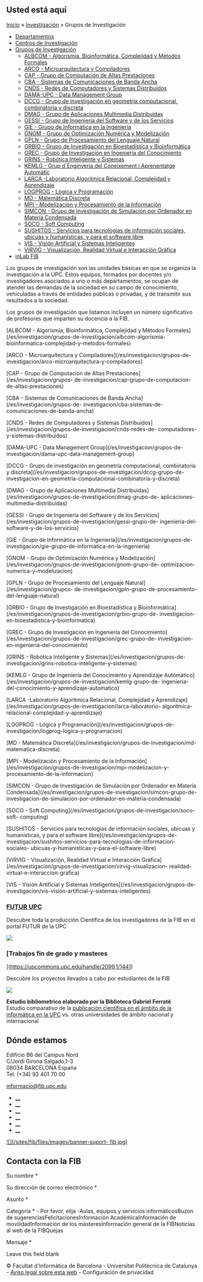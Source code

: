 ## Usted está aquí

[Inicio](/es) » [Investigación](/es/investigacion) » Grupos de Investigación

  * [Departamentos](/es/investigacion/departamentos)
  * [Centros de Investigación](/es/investigacion/centros-de-investigacion)
  * [Grupos de Investigación](/es/investigacion/grupos-de-investigacion)
    * [ALBCOM - Algorismia, Bioinformática, Complejidad y Métodos Formales](/es/investigacion/grupos-de-investigacion/albcom-algorismia-bioinformatica-complejidad-y-metodos-formales)
    * [ARCO - Microarquitectura y Compiladores](/es/investigacion/grupos-de-investigacion/arco-microarquitectura-y-compiladores)
    * [CAP - Grupo de Computación de Altas Prestaciones](/es/investigacion/grupos-de-investigacion/cap-grupo-de-computacion-de-altas-prestaciones)
    * [CBA - Sistemas de Comunicaciones de Banda Ancha](/es/investigacion/grupos-de-investigacion/cba-sistemas-de-comunicaciones-de-banda-ancha)
    * [CNDS - Redes de Computadores y Sistemas Distribuidos](/es/investigacion/grupos-de-investigacion/cnds-redes-de-computadores-y-sistemas-distribuidos)
    * [DAMA-UPC - Data Management Group](/es/investigacion/grupos-de-investigacion/dama-upc-data-management-group)
    * [DCCG - Grupo de investigación en geometría computacional, combinatoria y discreta](/es/investigacion/grupos-de-investigacion/dccg-grupo-de-investigacion-en-geometria-computacional-combinatoria-y-discreta)
    * [DMAG - Grupo de Aplicaciones Multimedia Distribuidas](/es/investigacion/grupos-de-investigacion/dmag-grupo-de-aplicaciones-multimedia-distribuidas)
    * [GESSI - Grupo de Ingeniería del Software y de los Servicios](/es/investigacion/grupos-de-investigacion/gessi-grupo-de-ingenieria-del-software-y-de-los-servicios)
    * [GIE - Grupo de Informática en la Ingeniería](/es/investigacion/grupos-de-investigacion/gie-grupo-de-informatica-en-la-ingenieria)
    * [GNOM - Grupo de Optimización Numérica y Modelización](/es/investigacion/grupos-de-investigacion/gnom-grupo-de-optimizacion-numerica-y-modelizacion)
    * [GPLN - Grupo de Procesamiento del Lenguaje Natural](/es/investigacion/grupos-de-investigacion/gpln-grupo-de-procesamiento-del-lenguaje-natural)
    * [GRBIO - Grupo de Investigación en Bioestadística y Bioinformática](/es/investigacion/grupos-de-investigacion/grbio-grupo-de-investigacion-en-bioestadistica-y-bioinformatica)
    * [GREC - Grupo de Investigación en Ingeniería del Conocimiento](/es/investigacion/grupos-de-investigacion/grec-grupo-de-investigacion-en-ingenieria-del-conocimiento)
    * [GRINS - Robótica Inteligente y Sistemas](/es/investigacion/grupos-de-investigacion/grins-robotica-inteligente-y-sistemas)
    * [KEMLG - Grup d´Enginyeria del Coneixement i Aprenentatge Automàtic](/es/investigacion/grupos-de-investigacion/kemlg-grupo-de-ingenieria-del-conocimiento-y-aprendizaje-automatico)
    * [LARCA -Laboratorio Algoritmica Relacional, Complejidad y Aprendizaje](/es/investigacion/grupos-de-investigacion/larca-laboratorio-algoritmica-relacional-complejidad-y-aprendizaje)
    * [LOGPROG - Lógica y Programación](/es/investigacion/grupos-de-investigacion/logprog-logica-y-programacion)
    * [MD - Matemática Discreta](/es/investigacion/grupos-de-investigacion/md-matematica-discreta)
    * [MPI - Modelización y Procesamiento de la Información](/es/investigacion/grupos-de-investigacion/mpi-modelizacion-y-procesamiento-de-la-informacion)
    * [SIMCON - Grupo de Investigación de Simulación por Ordenador en Materia Condensada](/es/investigacion/grupos-de-investigacion/simcon-grupo-de-investigacion-de-simulacion-por-ordenador-en-materia-condensada)
    * [SOCO - Soft Computing](/es/investigacion/grupos-de-investigacion/soco-soft-computing)
    * [SUSHITOS - Servicios para tecnologías de información sociales, ubicuas y humanísticas, y para el software libre](/es/investigacion/grupos-de-investigacion/sushitos-servicios-para-tecnologias-de-informacion-sociales-ubicuas-y-humanisticas-y-para-el-software-libre)
    * [VIS - Visión Artificial y Sistemas Inteligentes](/es/investigacion/grupos-de-investigacion/vis-vision-artificial-y-sistemas-inteligentes)
    * [ViRVIG - Visualización, Realidad Virtual e Interacción Gráfica](/es/investigacion/grupos-de-investigacion/virvig-visualizacion-realidad-virtual-e-interaccion-grafica)
  * [inLab FIB](/es/investigacion/inlab-fib)

Los grupos de investigación son las unidades básicas en que se organiza la
investigación a la UPC. Estos equipos, formados por docentes y/o
investigadores asociados a uno o más departamentos, se ocupan de atender las
demandas de la sociedad en su campo de conocimiento, vehiculadas a través de
entidades públicas o privadas, y de transmitir sus resultados a la sociedad.

Los grupos de investigación que listamos incluyen un número significativo de
profesores que imparten su docencia a la FIB.

[ALBCOM - Algorismia, Bioinformática, Complejidad y Métodos
Formales](/es/investigacion/grupos-de-investigacion/albcom-algorismia-
bioinformatica-complejidad-y-metodos-formales)

[ARCO - Microarquitectura y Compiladores](/es/investigacion/grupos-de-
investigacion/arco-microarquitectura-y-compiladores)

[CAP - Grupo de Computación de Altas Prestaciones](/es/investigacion/grupos-
de-investigacion/cap-grupo-de-computacion-de-altas-prestaciones)

[CBA - Sistemas de Comunicaciones de Banda Ancha](/es/investigacion/grupos-de-
investigacion/cba-sistemas-de-comunicaciones-de-banda-ancha)

[CNDS - Redes de Computadores y Sistemas
Distribuidos](/es/investigacion/grupos-de-investigacion/cnds-redes-de-
computadores-y-sistemas-distribuidos)

[DAMA-UPC - Data Management Group](/es/investigacion/grupos-de-
investigacion/dama-upc-data-management-group)

[DCCG - Grupo de investigación en geometría computacional, combinatoria y
discreta](/es/investigacion/grupos-de-investigacion/dccg-grupo-de-
investigacion-en-geometria-computacional-combinatoria-y-discreta)

[DMAG - Grupo de Aplicaciones Multimedia
Distribuidas](/es/investigacion/grupos-de-investigacion/dmag-grupo-de-
aplicaciones-multimedia-distribuidas)

[GESSI - Grupo de Ingeniería del Software y de los
Servicios](/es/investigacion/grupos-de-investigacion/gessi-grupo-de-
ingenieria-del-software-y-de-los-servicios)

[GIE - Grupo de Informática en la Ingeniería](/es/investigacion/grupos-de-
investigacion/gie-grupo-de-informatica-en-la-ingenieria)

[GNOM - Grupo de Optimización Numérica y
Modelización](/es/investigacion/grupos-de-investigacion/gnom-grupo-de-
optimizacion-numerica-y-modelizacion)

[GPLN - Grupo de Procesamiento del Lenguaje Natural](/es/investigacion/grupos-
de-investigacion/gpln-grupo-de-procesamiento-del-lenguaje-natural)

[GRBIO - Grupo de Investigación en Bioestadística y
Bioinformática](/es/investigacion/grupos-de-investigacion/grbio-grupo-de-
investigacion-en-bioestadistica-y-bioinformatica)

[GREC - Grupo de Investigación en Ingeniería del
Conocimiento](/es/investigacion/grupos-de-investigacion/grec-grupo-de-
investigacion-en-ingenieria-del-conocimiento)

[GRINS - Robótica Inteligente y Sistemas](/es/investigacion/grupos-de-
investigacion/grins-robotica-inteligente-y-sistemas)

[KEMLG - Grupo de Ingeniería del Conocimiento y Aprendizaje
Automático](/es/investigacion/grupos-de-investigacion/kemlg-grupo-de-
ingenieria-del-conocimiento-y-aprendizaje-automatico)

[LARCA -Laboratorio Algoritmica Relacional, Complejidad y
Aprendizaje](/es/investigacion/grupos-de-investigacion/larca-laboratorio-
algoritmica-relacional-complejidad-y-aprendizaje)

[LOGPROG - Lógica y Programación](/es/investigacion/grupos-de-
investigacion/logprog-logica-y-programacion)

[MD - Matemática Discreta](/es/investigacion/grupos-de-investigacion/md-
matematica-discreta)

[MPI - Modelización y Procesamiento de la
Información](/es/investigacion/grupos-de-investigacion/mpi-modelizacion-y-
procesamiento-de-la-informacion)

[SIMCON - Grupo de Investigación de Simulación por Ordenador en Materia
Condensada](/es/investigacion/grupos-de-investigacion/simcon-grupo-de-
investigacion-de-simulacion-por-ordenador-en-materia-condensada)

[SOCO - Soft Computing](/es/investigacion/grupos-de-investigacion/soco-soft-
computing)

[SUSHITOS - Servicios para tecnologías de información sociales, ubicuas y
humanísticas, y para el software libre](/es/investigacion/grupos-de-
investigacion/sushitos-servicios-para-tecnologias-de-informacion-sociales-
ubicuas-y-humanisticas-y-para-el-software-libre)

[ViRVIG - Visualización, Realidad Virtual e Interacción
Gráfica](/es/investigacion/grupos-de-investigacion/virvig-visualizacion-
realidad-virtual-e-interaccion-grafica)

[VIS - Visión Artificial y Sistemas Inteligentes](/es/investigacion/grupos-de-
investigacion/vis-vision-artificial-y-sistemas-inteligentes)

###  [FUTUR UPC ](https://futur.upc.edu/FIB)

Descubre toda la producción Científica de los investigadores de la FIB en el
portal FUTUR de la UPC

[![](/sites/fib/files/images/recerca/bxh_2016_futurportal.png)](https://futur.upc.edu/FIB)

###  [Trabajos fin de grado y masteres
](https://upcommons.upc.edu/handle/2099.1/1441)

Descubre los proyectos llevados a cabo por estudiantes de la FIB

[![](/sites/fib/files/documents/estudis/upccommons.jpeg)](https://upcommons.upc.edu/handle/2099.1/1441)



**Estudio bibliometrico elaborado por la Biblioteca Gabriel Ferraté**  
Estudio comparativo de la [publicación científica en el ámbito de la
informática en la UPC](http://upcommons.upc.edu/handle/2117/22885) vs. otras
universidades de ámbito nacional y internacional

## Dónde estamos

Edificio B6 del Campus Nord  
C/Jordi Girona Salgado,1-3  
08034 BARCELONA España  
Tel: (+34) 93 401 70 00

[informacio@fib.upc.edu](mailto:informacio@fib.upc.edu)

  * [__](/es/noticies/rss.rss)
  * [__](https://www.facebook.com/fib.upc)
  * [__](https://twitter.com/fib_upc)
  * [__](https://www.flickr.com/photos/fib-upc/albums)
  * [__](https://www.youtube.com/user/mediafib)
  * [__](https://www.instagram.com/fib.upc/)

[![](/sites/fib/files/images/banner-suport-
fib.jpg)](http://suport.fib.upc.edu)

## Contacta con la FIB

Su nombre *

Su dirección de correo electrónico *

Asunto *

Categoría * \- Por favor, elija -Aulas, equipos y servicios informáticosBuzon
de sugerenciasFelicitacionesInformación AcadémicaInformación de
movilidadInformación de los másteresInformación general de la FIBNoticias al
web de la FIBQuejas

Mensaje *

Leave this field blank

© Facultat d'Informàtica de Barcelona - Universitat Politècnica de Catalunya -
[Avíso legal sobre esta web](/es/aviso-legal-sobre-esta-web) \- Configuración
de privacidad


